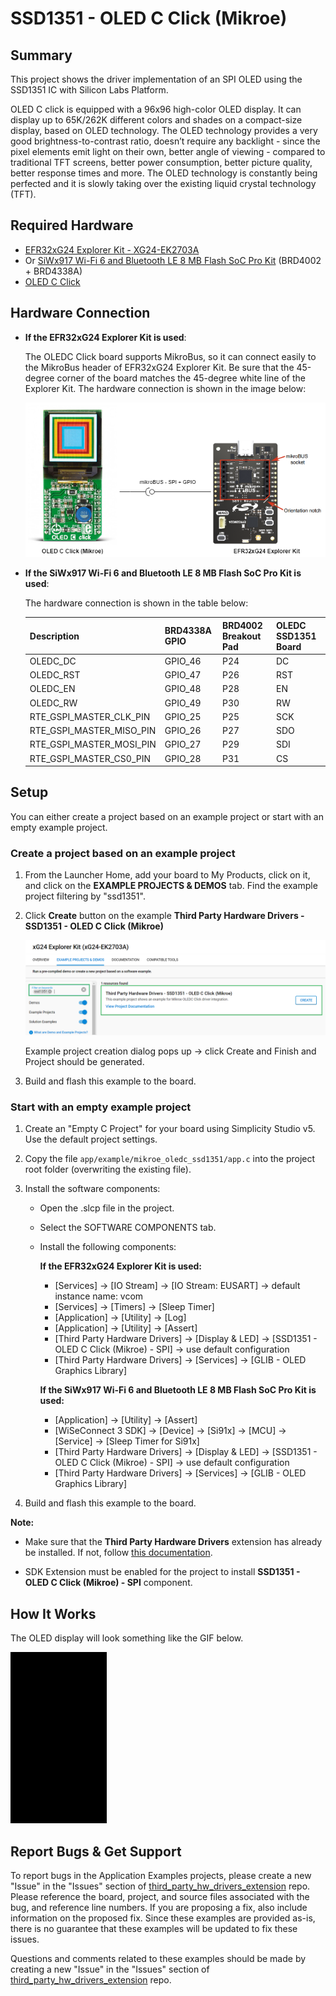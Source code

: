 # SSD1351 - OLED C Click (Mikroe) #

## Summary ##

This project shows the driver implementation of an SPI OLED using the SSD1351 IC with Silicon Labs Platform.

OLED C click is equipped with a 96x96 high-color OLED display. It can display up to 65K/262K different colors and shades on a compact-size display, based on OLED technology. The OLED technology provides a very good brightness-to-contrast ratio, doesn’t require any backlight - since the pixel elements emit light on their own, better angle of viewing - compared to traditional TFT screens, better power consumption, better picture quality, better response times and more. The OLED technology is constantly being perfected and it is slowly taking over the existing liquid crystal technology (TFT).

## Required Hardware ##

- [EFR32xG24 Explorer Kit - XG24-EK2703A](https://www.silabs.com/development-tools/wireless/efr32xg24-explorer-kit?tab=overview)
- Or [SiWx917 Wi-Fi 6 and Bluetooth LE 8 MB Flash SoC Pro Kit](https://www.silabs.com/development-tools/wireless/wi-fi/siwx917-pk6031a-wifi-6-bluetooth-le-soc-pro-kit) (BRD4002 + BRD4338A)
- [OLED C Click](https://www.mikroe.com/oled-c-click)

## Hardware Connection ##

- **If the EFR32xG24 Explorer Kit is used**:

    The OLEDC Click board supports MikroBus, so it can connect easily to the MikroBus header of EFR32xG24 Explorer Kit. Be sure that the 45-degree corner of the board matches the 45-degree white line of the Explorer Kit. The hardware connection is shown in the image below:

    ![board](image/hardware_connection.png "Hardware connection")

- **If the SiWx917 Wi-Fi 6 and Bluetooth LE 8 MB Flash SoC Pro Kit is used**:

    The hardware connection is shown in the table below:

    | Description              | BRD4338A GPIO | BRD4002 Breakout Pad | OLEDC SSD1351 Board |
    | -------------------------| ------------- | -------------------- | ------------------- |
    | OLEDC_DC                 | GPIO_46       | P24                  | DC                  |
    | OLEDC_RST                | GPIO_47       | P26                  | RST                 |
    | OLEDC_EN                 | GPIO_48       | P28                  | EN                  |
    | OLEDC_RW                 | GPIO_49       | P30                  | RW                  |
    | RTE_GSPI_MASTER_CLK_PIN  | GPIO_25       | P25                  | SCK                 |
    | RTE_GSPI_MASTER_MISO_PIN | GPIO_26       | P27                  | SDO                 |
    | RTE_GSPI_MASTER_MOSI_PIN | GPIO_27       | P29                  | SDI                 |
    | RTE_GSPI_MASTER_CS0_PIN  | GPIO_28       | P31                  | CS                  |

## Setup ##

You can either create a project based on an example project or start with an empty example project.

### Create a project based on an example project ###

1. From the Launcher Home, add your board to My Products, click on it, and click on the **EXAMPLE PROJECTS & DEMOS** tab. Find the example project filtering by "ssd1351".

2. Click **Create** button on the example **Third Party Hardware Drivers - SSD1351 - OLED C Click (Mikroe)**

    ![Create_example](image/create_example.png)

    Example project creation dialog pops up -> click Create and Finish and Project should be generated.

3. Build and flash this example to the board.

### Start with an empty example project ###

1. Create an "Empty C Project" for your board using Simplicity Studio v5. Use the default project settings.

2. Copy the file `app/example/mikroe_oledc_ssd1351/app.c` into the project root folder (overwriting the existing file).

3. Install the software components:

    - Open the .slcp file in the project.

    - Select the SOFTWARE COMPONENTS tab.

    - Install the following components:

        **If the EFR32xG24 Explorer Kit is used:**

        - [Services] → [IO Stream] → [IO Stream: EUSART] → default instance name: vcom
        - [Services] → [Timers] → [Sleep Timer]
        - [Application] → [Utility] → [Log]
        - [Application] → [Utility] → [Assert]
        - [Third Party Hardware Drivers] → [Display & LED] → [SSD1351 - OLED C Click (Mikroe) - SPI] → use default configuration
        - [Third Party Hardware Drivers] → [Services] → [GLIB - OLED Graphics Library]

        **If the SiWx917 Wi-Fi 6 and Bluetooth LE 8 MB Flash SoC Pro Kit is used:**

        - [Application] → [Utility] → [Assert]
        - [WiSeConnect 3 SDK] → [Device] → [Si91x] → [MCU] → [Service] → [Sleep Timer for Si91x]
        - [Third Party Hardware Drivers] → [Display & LED] → [SSD1351 - OLED C Click (Mikroe) - SPI] → use default configuration
        - [Third Party Hardware Drivers] → [Services] → [GLIB - OLED Graphics Library]

4. Build and flash this example to the board.

**Note:**

- Make sure that the **Third Party Hardware Drivers** extension has already be installed. If not, follow [this documentation](https://github.com/SiliconLabs/third_party_hw_drivers_extension/blob/master/README.md#how-to-add-to-simplicity-studio-ide).

- SDK Extension must be enabled for the project to install **SSD1351 - OLED C Click (Mikroe) - SPI** component.

## How It Works ##

The OLED display will look something like the GIF below.

![test](image/test.gif)

## Report Bugs & Get Support ##

To report bugs in the Application Examples projects, please create a new "Issue" in the "Issues" section of [third_party_hw_drivers_extension](https://github.com/SiliconLabs/third_party_hw_drivers_extension) repo. Please reference the board, project, and source files associated with the bug, and reference line numbers. If you are proposing a fix, also include information on the proposed fix. Since these examples are provided as-is, there is no guarantee that these examples will be updated to fix these issues.

Questions and comments related to these examples should be made by creating a new "Issue" in the "Issues" section of [third_party_hw_drivers_extension](https://github.com/SiliconLabs/third_party_hw_drivers_extension) repo.
